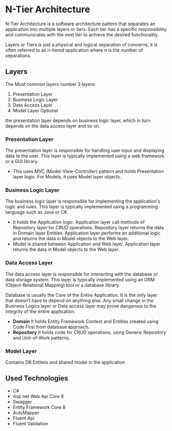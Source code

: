 # N-Tier Architecture

N-Tier Architecture is a software architecture pattern that separates an application into multiple layers or tiers. Each tier has a specific responsibility and communicates with the next tier to achieve the desired functionality.

Layers or Tiers is just a physical and logical separation of concerns, it is often referred to as n-tiered application where n is the number of separations.


## Layers

The Most common layers number 3 layers:

1. Presentation Layer
2. Business Logic Layer
3. Data Access Layer
4. Model Layer Optional


the presentation layer depends on business logic layer, which in turn depends on the data access layer and so on.

### Presentation Layer

The presentation layer is responsible for handling user input and displaying data to the user. This layer is typically implemented using a web framework or a GUI library.

- This uses MVC (Model-View-Controller) pattern and holds Presentation layer logic. For Models, it uses Model layer objects.

### Business Logic Layer

The business logic layer is responsible for implementing the application's logic and rules. This layer is typically implemented using a programming language such as Java or C#.

- It holds the Application logic. Application layer call methods of Repository layer for CRUD operations. Repository layer returns the data in Domain layer Entities. Application layer performs an additional logic and returns the data in Model objects to the Web layer.
- Model is shared between Application and Web layer. Application layer returns the data in Model objects to the Web layer.

### Data Access Layer

The data access layer is responsible for interacting with the database or data storage system. This layer is typically implemented using an ORM (Object-Relational Mapping) tool or a database library.

Database is usually the Core of the Entire Application.
It is the only layer that doesn’t have to depend on anything else. Any small change in the Business Logics layer or Data access layer may prove dangerous to the integrity of the entire application.

- **Domain** It holds Entity Framework Context and Entities created using Code First from database approach.
- **Repository** It holds code for CRUD operations, using Generic Repository and Unit-of-Work patterns.

### Model Layer 

Contains DB Entiteis and shared model in the application 

## Used Technologies

- C#
- Asp.net Web Api Core 8
- Swagger
- Entity Framework Core 8
- AutoMapper
- Fluent Api
- Fluent Validation 

